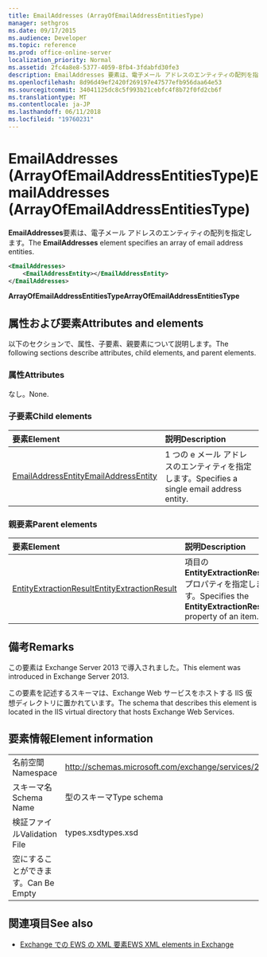 ```yaml
---
title: EmailAddresses (ArrayOfEmailAddressEntitiesType)
manager: sethgros
ms.date: 09/17/2015
ms.audience: Developer
ms.topic: reference
ms.prod: office-online-server
localization_priority: Normal
ms.assetid: 2fc4a8e8-5377-4059-8fb4-3fdabfd30fe3
description: EmailAddresses 要素は、電子メール アドレスのエンティティの配列を指定します。
ms.openlocfilehash: 8d96d49ef2420f269197e47577efb956daa64e53
ms.sourcegitcommit: 34041125dc8c5f993b21cebfc4f8b72f0fd2cb6f
ms.translationtype: MT
ms.contentlocale: ja-JP
ms.lasthandoff: 06/11/2018
ms.locfileid: "19760231"
---
```

# <a name="emailaddresses-arrayofemailaddressentitiestype"></a><span data-ttu-id="c63fa-103">EmailAddresses (ArrayOfEmailAddressEntitiesType)</span><span class="sxs-lookup"><span data-stu-id="c63fa-103">EmailAddresses (ArrayOfEmailAddressEntitiesType)</span></span>

<span data-ttu-id="c63fa-104">**EmailAddresses**要素は、電子メール アドレスのエンティティの配列を指定します。</span><span class="sxs-lookup"><span data-stu-id="c63fa-104">The **EmailAddresses** element specifies an array of email address entities.</span></span> 
  
```XML
<EmailAddresses>
    <EmailAddressEntity></EmailAddressEntity>
</EmailAddresses>
```

 <span data-ttu-id="c63fa-105">**ArrayOfEmailAddressEntitiesType**</span><span class="sxs-lookup"><span data-stu-id="c63fa-105">**ArrayOfEmailAddressEntitiesType**</span></span>
## <a name="attributes-and-elements"></a><span data-ttu-id="c63fa-106">属性および要素</span><span class="sxs-lookup"><span data-stu-id="c63fa-106">Attributes and elements</span></span>

<span data-ttu-id="c63fa-107">以下のセクションで、属性、子要素、親要素について説明します。</span><span class="sxs-lookup"><span data-stu-id="c63fa-107">The following sections describe attributes, child elements, and parent elements.</span></span>
  
### <a name="attributes"></a><span data-ttu-id="c63fa-108">属性</span><span class="sxs-lookup"><span data-stu-id="c63fa-108">Attributes</span></span>

<span data-ttu-id="c63fa-109">なし。</span><span class="sxs-lookup"><span data-stu-id="c63fa-109">None.</span></span>
  
### <a name="child-elements"></a><span data-ttu-id="c63fa-110">子要素</span><span class="sxs-lookup"><span data-stu-id="c63fa-110">Child elements</span></span>

|<span data-ttu-id="c63fa-111">**要素**</span><span class="sxs-lookup"><span data-stu-id="c63fa-111">**Element**</span></span>|<span data-ttu-id="c63fa-112">**説明**</span><span class="sxs-lookup"><span data-stu-id="c63fa-112">**Description**</span></span>|
|:-----|:-----|
|[<span data-ttu-id="c63fa-113">EmailAddressEntity</span><span class="sxs-lookup"><span data-stu-id="c63fa-113">EmailAddressEntity</span></span>](emailaddressentity.md) <br/> |<span data-ttu-id="c63fa-114">1 つの e メール アドレスのエンティティを指定します。</span><span class="sxs-lookup"><span data-stu-id="c63fa-114">Specifies a single email address entity.</span></span>  <br/> |
   
### <a name="parent-elements"></a><span data-ttu-id="c63fa-115">親要素</span><span class="sxs-lookup"><span data-stu-id="c63fa-115">Parent elements</span></span>

|<span data-ttu-id="c63fa-116">**要素**</span><span class="sxs-lookup"><span data-stu-id="c63fa-116">**Element**</span></span>|<span data-ttu-id="c63fa-117">**説明**</span><span class="sxs-lookup"><span data-stu-id="c63fa-117">**Description**</span></span>|
|:-----|:-----|
|[<span data-ttu-id="c63fa-118">EntityExtractionResult</span><span class="sxs-lookup"><span data-stu-id="c63fa-118">EntityExtractionResult</span></span>](entityextractionresult.md) <br/> |<span data-ttu-id="c63fa-119">項目の**EntityExtractionResult**プロパティを指定します。</span><span class="sxs-lookup"><span data-stu-id="c63fa-119">Specifies the **EntityExtractionResult** property of an item.</span></span>  <br/> |
   
## <a name="remarks"></a><span data-ttu-id="c63fa-120">備考</span><span class="sxs-lookup"><span data-stu-id="c63fa-120">Remarks</span></span>

<span data-ttu-id="c63fa-121">この要素は Exchange Server 2013 で導入されました。</span><span class="sxs-lookup"><span data-stu-id="c63fa-121">This element was introduced in Exchange Server 2013.</span></span>
  
<span data-ttu-id="c63fa-122">この要素を記述するスキーマは、Exchange Web サービスをホストする IIS 仮想ディレクトリに置かれています。</span><span class="sxs-lookup"><span data-stu-id="c63fa-122">The schema that describes this element is located in the IIS virtual directory that hosts Exchange Web Services.</span></span>
  
## <a name="element-information"></a><span data-ttu-id="c63fa-123">要素情報</span><span class="sxs-lookup"><span data-stu-id="c63fa-123">Element information</span></span>

|||
|:-----|:-----|
|<span data-ttu-id="c63fa-124">名前空間</span><span class="sxs-lookup"><span data-stu-id="c63fa-124">Namespace</span></span>  <br/> |http://schemas.microsoft.com/exchange/services/2006/types  <br/> |
|<span data-ttu-id="c63fa-125">スキーマ名</span><span class="sxs-lookup"><span data-stu-id="c63fa-125">Schema Name</span></span>  <br/> |<span data-ttu-id="c63fa-126">型のスキーマ</span><span class="sxs-lookup"><span data-stu-id="c63fa-126">Type schema</span></span>  <br/> |
|<span data-ttu-id="c63fa-127">検証ファイル</span><span class="sxs-lookup"><span data-stu-id="c63fa-127">Validation File</span></span>  <br/> |<span data-ttu-id="c63fa-128">types.xsd</span><span class="sxs-lookup"><span data-stu-id="c63fa-128">types.xsd</span></span>  <br/> |
|<span data-ttu-id="c63fa-129">空にすることができます。</span><span class="sxs-lookup"><span data-stu-id="c63fa-129">Can Be Empty</span></span>  <br/> ||
   
## <a name="see-also"></a><span data-ttu-id="c63fa-130">関連項目</span><span class="sxs-lookup"><span data-stu-id="c63fa-130">See also</span></span>



- [<span data-ttu-id="c63fa-131">Exchange での EWS の XML 要素</span><span class="sxs-lookup"><span data-stu-id="c63fa-131">EWS XML elements in Exchange</span></span>](ews-xml-elements-in-exchange.md)

